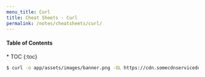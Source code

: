 ```yaml
---
menu_title: Curl
title: Cheat Sheets - Curl
permalink: /notes/cheatsheets/curl/
---
```


<h4>Table of Contents</h4>
* TOC
{:toc}

```bash
$ curl -o app/assets/images/banner.png -OL https://cdn.somecdnservicedomain.com/banner.png
```
